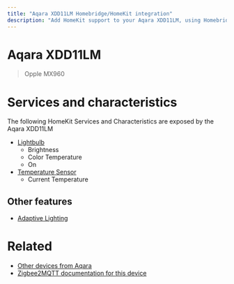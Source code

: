 ```yaml
---
title: "Aqara XDD11LM Homebridge/HomeKit integration"
description: "Add HomeKit support to your Aqara XDD11LM, using Homebridge, Zigbee2MQTT and homebridge-z2m."
---
```

<!---
This file has been GENERATED using src/docgen/docgen.ts
DO NOT EDIT THIS FILE MANUALLY!
-->
# Aqara XDD11LM
> Opple MX960


# Services and characteristics
The following HomeKit Services and Characteristics are exposed by
the Aqara XDD11LM

* [Lightbulb](../../light.md)
  * Brightness
  * Color Temperature
  * On
* [Temperature Sensor](../../sensors.md)
  * Current Temperature

## Other features
* [Adaptive Lighting](../../light.md)

# Related
* [Other devices from Aqara](../index.md#aqara)
* [Zigbee2MQTT documentation for this device](https://www.zigbee2mqtt.io/devices/XDD11LM.html)